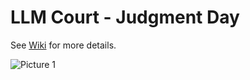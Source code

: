 # LLM Court - Judgment Day
See [Wiki](https://github.com/jembie/judgely/wiki) for more details.

![Picture 1](https://github.com/user-attachments/assets/fa19a440-929d-4566-a586-1614e03b7add)
